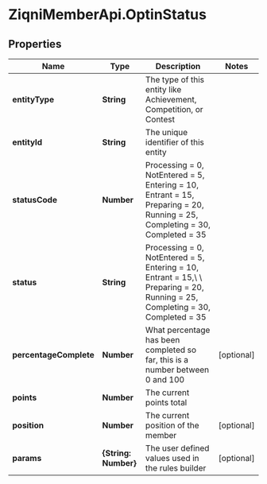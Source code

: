 # ZiqniMemberApi.OptinStatus

## Properties

Name | Type | Description | Notes
------------ | ------------- | ------------- | -------------
**entityType** | **String** | The type of this entity like Achievement, Competition, or Contest | 
**entityId** | **String** | The unique identifier of this entity | 
**statusCode** | **Number** | Processing &#x3D; 0, NotEntered &#x3D; 5, Entering &#x3D; 10, Entrant &#x3D; 15, Preparing &#x3D; 20, Running &#x3D; 25, Completing &#x3D; 30, Completed &#x3D; 35 | 
**status** | **String** | Processing &#x3D; 0, NotEntered &#x3D; 5, Entering &#x3D; 10, Entrant &#x3D; 15,\\             \\ Preparing &#x3D; 20, Running &#x3D; 25, Completing &#x3D; 30, Completed &#x3D; 35 | 
**percentageComplete** | **Number** | What percentage has been completed so far, this is a number between 0 and 100 | [optional] 
**points** | **Number** | The current points total | 
**position** | **Number** | The current position of the member | [optional] 
**params** | **{String: Number}** | The user defined values used in the rules builder | [optional] 


